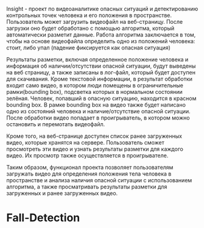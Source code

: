 Insight - проект по видеоаналитике опасных ситуаций и детектированию контрольных точек человека и его положения в пространстве.
Пользователь может загрузить видеофайл на веб-страницу. После загрузки оно будет обработано с помощью алгоритма, который автоматически разметит данные. Работа алгоритма заключается в том, чтобы на основе видеофайла определить одно из положений человека: стоит, либо упал (падение фиксируется как опасная ситуация)

Результаты разметки, включая определенное положение человека и информация об наличии/отсутствии опасной ситуации, будут выведены на веб страницу, а также записаны в лог-файл, который будет доступен для скачивания. Кроме текстовой информации, в результат обработки входит само видео, в котором люди помещены в ограничительные рамки(bounding box), подсветка которых в нормальном состоянии зелёная. Человек, попавший в опасную ситуацию, находится в красном bounding box. В рамке bounding box на видео также будет написано одно из состояний человека и наличие/отсутствие опасной ситуации. После обработки видео попадает в проигрыватель, в котором можно остановить и перемотать видеофайл.

Кроме того, на веб-странице доступен список ранее загруженных видео, которые хранятся на сервере. Пользователь сможет просмотреть эти видео и узнать результаты разметки для каждого видео. Их просмотр также осуществляется в проигрывателе.

Таким образом, функционал проекта позволяет пользователям загружать видео для определения положения тела человека в пространстве и анализа наличия опасной ситуации с использованием алгоритма, а также просматривать результаты разметки для загруженных и ранее загруженных видео.
# Fall-Detection
